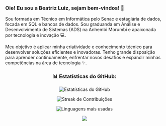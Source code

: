 <h3>Oie! Eu sou a Beatriz Luiz, sejam bem-vindos! 💙</h3>  

Sou formada em Técnico em Informática pelo Senac e estagiária de dados, focada em SQL e bancos de dados. Sou graduanda em Análise e Desenvolvimento de Sistemas (ADS) na Anhembi Morumbi e apaixonada por tecnologia e inovação 💻.

Meu objetivo é aplicar minha criatividade e conhecimento técnico para desenvolver soluções eficientes e inovadoras. Tenho grande disposição para aprender continuamente, enfrentar novos desafios e expandir minhas competências na área de tecnologia ✨.

<div align="center">

### 📊 Estatísticas do GitHub:


<!-- Stats Gerais -->
![Estatísticas do GitHub](https://github-readme-stats.vercel.app/api?username=beatriizluizz&theme=dracula&hide_border=false&include_all_commits=false&count_private=false)<br/>

<!-- Streak (dias seguidos de contribuição) -->
![Streak de Contribuições](https://nirzak-streak-stats.vercel.app/?user=beatriizluizz&theme=dracula&hide_border=false)<br/>

<!-- Linguagens mais usadas -->
![Linguagens mais usadas](https://github-readme-stats.vercel.app/api/top-langs/?username=beatriizluizz&theme=dracula&hide_border=false&include_all_commits=false&count_private=false&layout=compact)

<!-- Contador de visitas -->
[![](https://visitcount.itsvg.in/api?id=d&icon=0&color=0)](https://visitcount.itsvg.in)

<!-- Créditos -->
<!-- Orgulhosamente criado com GPRM ( https://gprm.itsvg.in ) -->
</div>


